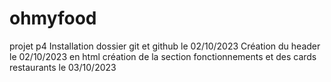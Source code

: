 # ohmyfood
projet p4
Installation dossier git et github le 02/10/2023
Création du header le 02/10/2023 en html
création de la section fonctionnements et des cards restaurants le 03/10/2023
